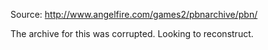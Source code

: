 Source: http://www.angelfire.com/games2/pbnarchive/pbn/

The archive for this was corrupted. Looking to reconstruct. 
